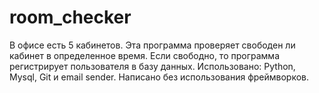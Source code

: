 # room_checker
В офисе есть 5 кабинетов. Эта программа проверяет свободен ли кабинет в определенное время. Если свободно, то программа регистрирует пользователя в базу данных. 
Использовано: Python, Mysql, Git и email sender. 
Написано без использования фреймворков.

